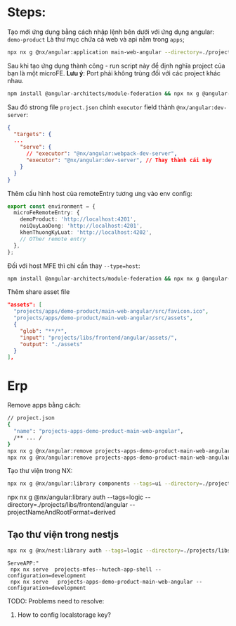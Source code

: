 # Steps:

Tạo mới ứng dụng bằng cách nhập lệnh bên dưới với ứng dụng angular: `demo-product` Là thư mục chứa cả web và api nằm trong `apps`;

```bash
npx nx g @nx/angular:application main-web-angular --directory=./projects/apps/demo-product --style=scss --bundler=webpack --standalone=true --ssr=false --projectNameAndRootFormat=derived
```

Sau khi tạo ứng dụng thành công - run script này để định nghĩa project của bạn là một microFE.
**Lưu ý**: Port phải không trùng đối với các project khác nhau.

```bash
npm install @angular-architects/module-federation && npx nx g @angular-architects/module-federation:ng-add --project=projects-apps-demo-product-main-web-angular --type=remote --port=4201  --directory=./projects/apps/demo-product/main-web-angular
```

Sau đó strong file `project.json` chỉnh `executor` field thành `@nx/angular:dev-server`:

```json
{
  "targets": {
  ...
    "serve": {
      // "executor": "@nx/angular:webpack-dev-server",
      "executor": "@nx/angular:dev-server", // Thay thành cái này
    }
  }
}
```

Thêm cấu hình host của remoteEntry tương ưng vào env config:

```typescript
export const environment = {
  microFeRemoteEntry: {
    demoProduct: 'http://localhost:4201',
    noiQuyLaoDong: 'http://localhost:4201',
    khenThuongKyLuat: 'http://localhost:4202',
    // OTher remote entry
  },
};
```

Đối với host MFE thì chỉ cần thay `--type=host`:

```bash
npm install @angular-architects/module-federation && npx nx g @angular-architects/module-federation:ng-add --project=projects-mfes--hutech-app-shell --type=host  --port=4200
```

Thêm share asset file

```json
"assets": [
  "projects/apps/demo-product/main-web-angular/src/favicon.ico",
  "projects/apps/demo-product/main-web-angular/src/assets",
  {
    "glob": "**/*",
    "input": "projects/libs/frontend/angular/assets/",
    "output": "./assets"
  }
],  
```

# Erp

Remove apps bằng cách:

```bash
// project.json
{
  "name": "projects-apps-demo-product-main-web-angular",
  /** ... /
}
npx nx g @nx/angular:remove projects-apps-demo-product-main-web-angular-e2e
npx nx g @nx/angular:remove projects-apps-demo-product-main-web-angular
```

Tạo thư viện trong NX:

```bash
npx nx g @nx/angular:library components --tags=ui --directory=./projects/libs/frontend/angular --projectNameAndRootFormat=derived
```

npx nx g @nx/angular:library auth --tags=logic --directory=./projects/libs/frontend/angular --projectNameAndRootFormat=derived


## Tạo thư viện trong nestjs
```bash
npx nx g @nx/nest:library auth --tags=logic --directory=./projects/libs/backend --projectNameAndRootFormat=derived
```


```
ServeAPP:"
 npx nx serve  projects-mfes--hutech-app-shell --configuration=development
 npx nx serve   projects-apps-demo-product-main-web-angular --configuration=development

```


TODO: 
Problems need to resolve:
1. How to config localstorage key?
